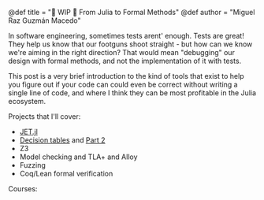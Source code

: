 @def title = "🚧 WIP 🚧 From Julia to Formal Methods"
@def author = "Miguel Raz Guzmán Macedo"

In software engineering, sometimes tests arent' enough. Tests are great! They help us know that our footguns shoot straight - but how can we know we're aiming in the right direction? That would mean "debugging" our design with formal methods, and not the implementation of it with tests.

This post is a very brief introduction to the kind of tools that exist to help you figure out if your code can could even be correct without writing a single line of code, and where I think they can be most profitable in the Julia ecosystem.

Projects that I'll cover:

- [JET.jl]()
- [Decision tables](https://www.hillelwayne.com/decision-tables/) and [Part 2](https://www.hillelwayne.com/requirements/)
- Z3
- Model checking and TLA+ and Alloy
- Fuzzing 
- Coq/Lean formal verification


Courses:
